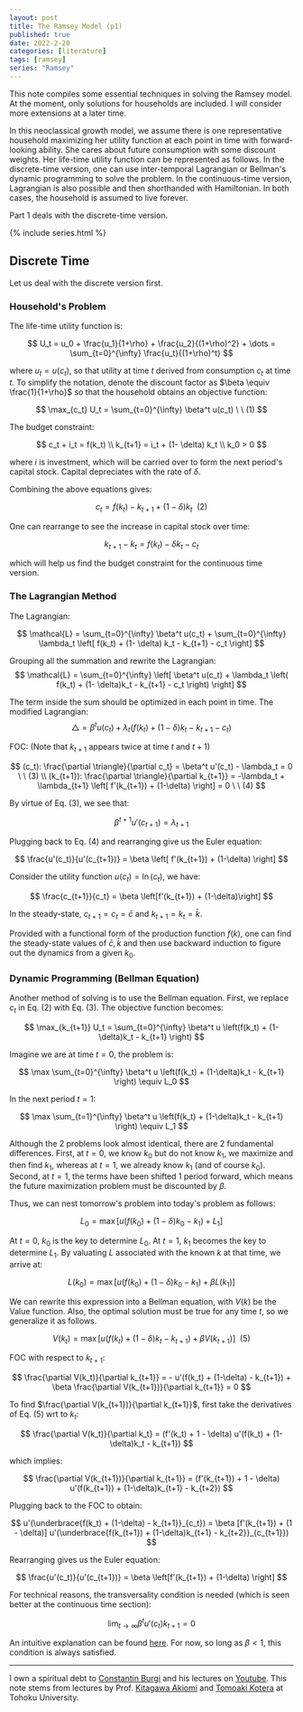 ```yaml
---
layout: post
title: The Ramsey Model (p1)
published: true
date: 2022-2-20
categories: [literature]
tags: [ramsey]
series: "Ramsey"
---
```


This note compiles some essential techniques in solving the Ramsey model. At the moment, only solutions for households are included. I will consider more extensions at a later time.
	
In this neoclassical growth model, we assume there is one representative household maximizing her utility function at each point in time with forward-looking ability. She cares about future consumption with some discount weights. Her life-time utility function can be represented as follows. In the discrete-time version, one can use inter-temporal Lagrangian or Bellman's dynamic programming to solve the problem. In the continuous-time version, Lagrangian is also possible and then shorthanded with Hamiltonian. In both cases, the household is assumed to live forever.

Part 1 deals with the discrete-time version.

{% include series.html %}

## Discrete Time

Let us deal with the discrete version first.

### Household's Problem

The life-time utility function is:

$$
    U_t = u_0 + \frac{u_1}{1+\rho} + \frac{u_2}{(1+\rho)^2} + \dots = \sum_{t=0}^{\infty} \frac{u_t}{(1+\rho)^t}
$$

where $u_t = u(c_t)$, so that utility at time $t$ derived from consumption $c_t$ at time $t$. To simplify the notation, denote the discount factor as $\beta \equiv \frac{1}{1+\rho}$ so that the household obtains an objective function:

$$
    \max_{c_t} U_t = \sum_{t=0}^{\infty} \beta^t u(c_t) \ \ (1)
$$

The budget constraint:

$$
     c_t + i_t = f(k_t)              \\
     k_{t+1} = i_t + (1- \delta) k_t \\
     k_0 > 0                         
$$

where $i$ is investment, which will be carried over to form the next period's capital stock. Capital depreciates with the rate of $\delta$.

Combining the above equations gives:

$$             
    c_t = f(k_t) - k_{t+1} + (1-\delta)k_t \ \ (2)
$$

One can rearrange to see the increase in capital stock over time:

$$
    k_{t+1} - k_t = f(k_t) - \delta k_t - c_t 
$$

which will help us find the budget constraint for the continuous time version.

### The Lagrangian Method

The Lagrangian:

$$
    \mathcal{L} = \sum_{t=0}^{\infty} \beta^t u(c_t) + \sum_{t=0}^{\infty} \lambda_t \left[ f(k_t) + (1- \delta) k_t - k_{t+1} - c_t \right]
$$	

Grouping all the summation and rewrite the Lagrangian:
$$
    \mathcal{L} = \sum_{t=0}^{\infty} \left[ \beta^t u(c_t) + \lambda_t \left( f(k_t) + (1- \delta)k_t - k_{t+1} - c_t \right) \right]
$$

The term inside the sum should be optimized in each point in time. The modified Lagrangian:
$$
    \triangle = \beta^t u(c_t) + \lambda_t \left( f(k_t) + (1- \delta) k_t - k_{t+1} - c_t \right)
$$

FOC: (Note that $k_{t+1}$ appears twice at time $t$ and $t+1$)

$$
      (c_t): \frac{\partial \triangle}{\partial c_t} = \beta^t u'(c_t) - \lambda_t = 0    \ \ (3)                                               \\
      (k_{t+1}): \frac{\partial \triangle}{\partial k_{t+1}} = -\lambda_t + \lambda_{t+1} \left[ f'(k_{t+1}) + (1-\delta) \right] = 0 \ \ (4)
$$

By virtue of Eq. (3), we see that:

$$
    \beta^{t+1}u'(c_{t+1}) = \lambda_{t+1}
$$

Plugging back to Eq. (4) and rearranging give us the Euler equation:

$$
    \frac{u'(c_t)}{u'(c_{t+1})} = \beta \left[ f'(k_{t+1}) + (1-\delta) \right]
$$

Consider the utility function $u(c_t) = \ln(c_t)$, we have:

$$
    \frac{c_{t+1}}{c_t} = \beta \left[f'(k_{t+1}) + (1-\delta)\right]
$$

In the steady-state, $c_{t+1} = c_t = \bar{c}$ and $k_{t+1} = k_t = \bar{k}$.  

Provided with a functional form of the production function $f(k)$, one can find the steady-state values of $\bar{c}, \bar{k}$ and then use backward induction to figure out the dynamics from a given $k_0$.

### Dynamic Programming (Bellman Equation)

Another method of solving is to use the Bellman equation. First, we replace $c_t$ in Eq. (2) with Eq. (3). The objective function becomes:

$$
    \max_{k_{t+1}} U_t = \sum_{t=0}^{\infty} \beta^t u \left(f(k_t) + (1-\delta)k_t - k_{t+1} \right)
$$

Imagine we are at time $t=0$, the problem is:

$$
    \max \sum_{t=0}^{\infty} \beta^t u \left(f(k_t) + (1-\delta)k_t - k_{t+1} \right) \equiv L_0
$$

In the next period $t=1$:

$$
    \max \sum_{t=1}^{\infty} \beta^t u \left(f(k_t) + (1-\delta)k_t - k_{t+1} \right) \equiv L_1
$$

Although the 2 problems look almost identical, there are 2 fundamental differences. First, at $t=0$, we know $k_0$ but do not know $k_1$, we maximize and then find $k_1$, whereas at $t=1$, we already know $k_1$ (and of course $k_0$). Second, at $t=1$, the terms have been shifted 1 period forward, which means the future maximization problem must be discounted by $\beta$. 

Thus, we can nest tomorrow's problem into today's problem as follows:

$$
    L_0 = \max \left[ u(f(k_0) + (1-\delta)k_0 - k_1) + L_1 \right]
$$

At $t=0$, $k_0$ is the key to determine $L_0$. At $t=1$, $k_1$ becomes the key to determine $L_1$. By valuating $L$ associated with the known $k$ at that time, we arrive at:

$$
    L(k_0) =  \max \left[ u(f(k_0) + (1-\delta)k_0 - k_1) + \beta L(k_1) \right]
$$

We can rewrite this expression into a Bellman equation, with $V(k)$ be the Value function. Also, the optimal solution must be true for any time $t$, so we generalize it as follows.

$$
    V(k_t) =  \max \left[ u(f(k_t) + (1-\delta)k_t - k_{t+1}) + \beta V(k_{t+1}) \right] \ \ (5)
$$

FOC with respect to $k_{t+1}$:

$$
    \frac{\partial V(k_t)}{\partial k_{t+1}} = - u'(f(k_t) + (1-\delta) - k_{t+1}) + \beta \frac{\partial V(k_{t+1})}{\partial k_{t+1}} = 0
$$

To find $\frac{\partial V(k_{t+1})}{\partial k_{t+1}}$, first take the derivatives of Eq. (5) wrt to $k_t$:

$$
    \frac{\partial V(k_t)}{\partial k_t} = (f'(k_t) + 1 - \delta) u'(f(k_t) + (1-\delta)k_t - k_{t+1})
$$

which implies:

$$
    \frac{\partial V(k_{t+1})}{\partial k_{t+1}} = (f'(k_{t+1}) + 1 - \delta) u'(f(k_{t+1}) + (1-\delta)k_{t+1} - k_{t+2})
$$

Plugging back to the FOC to obtain:

$$
    u'(\underbrace{f(k_t) + (1-\delta) - k_{t+1}}_{c_t}) = \beta [f'(k_{t+1}) + (1 - \delta)] u'(\underbrace{f(k_{t+1}) + (1-\delta)k_{t+1} - k_{t+2}}_{c_{t+1}})
$$

Rearranging gives us the Euler equation:

$$
    \frac{u'(c_t)}{u'(c_{t+1})} = \beta \left[f'(k_{t+1}) + (1-\delta) \right]
$$

For technical reasons, the transversality condition is needed	 (which is seen better at the continuous time section):

$$
    \lim_{t\to\infty} \beta^t u'(c_t)k_{t+1} = 0
$$

An intuitive explanation can be found [here](https://www.rieb.kobe-u.ac.jp/academic/ra/dp/English/dp180.pdf). For now, so long as $\beta < 1$, this condition is always satisfied.

------
I own a spiritual debt to [Constantin Burgi](http://www.musikbase.net/cburgi/index.html) and his lectures on [Youtube](https://www.youtube.com/channel/UCSPwROlKXYWaQCI5kcmTCjw/videos). This note stems from lectures by Prof. [Kitagawa Akiomi](http://www2.econ.tohoku.ac.jp/~kitagawa/) and [Tomoaki Kotera](https://sites.google.com/site/tomoakikotera39/home/research) at Tohoku University.